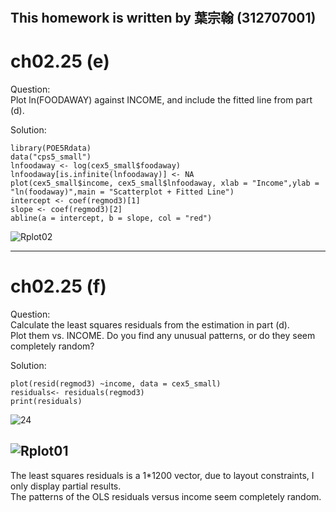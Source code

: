 #
## This homework is written by  葉宗翰 (312707001)
# ch02.25 (e)
Question:\
Plot ln(FOODAWAY) against INCOME, and include the fitted line from part (d).


Solution:
```
library(POE5Rdata)
data("cps5_small")
lnfoodaway <- log(cex5_small$foodaway)
lnfoodaway[is.infinite(lnfoodaway)] <- NA
plot(cex5_small$income, cex5_small$lnfoodaway, xlab = "Income",ylab = "ln(foodaway)",main = "Scatterplot + Fitted Line")
intercept <- coef(regmod3)[1]
slope <- coef(regmod3)[2]
abline(a = intercept, b = slope, col = "red")
```

![Rplot02](https://github.com/HWTeng-Course/202402-FinEco/assets/150407278/ea070fcf-5471-40f5-9bc0-dec7ac9b3d0c)


---
# ch02.25 (f)
Question: \
Calculate the least squares residuals from the estimation in part (d).\
Plot them vs. INCOME. Do you find any unusual patterns, or do they seem completely random?

Solution:
```
plot(resid(regmod3) ~income, data = cex5_small)
residuals<- residuals(regmod3)
print(residuals)
```

![24](https://github.com/HWTeng-Course/202402-Financial-Econometrics/assets/150407278/f1f26d76-8a38-40f7-960d-60d4304d8314)

![Rplot01](https://github.com/HWTeng-Course/202402-FinEco/assets/150407278/98827e1e-067f-41e1-9468-a4cd84454db2)
---
The least squares residuals is a 1*1200 vector, due to layout constraints, I only display partial results.\
The patterns of the OLS residuals versus income seem completely random.
